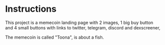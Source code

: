 # Instructions

This project is a memecoin landing page with 2 images, 1 big buy button and 4 small buttons with links
to twitter, telegram, discord and dexscreener, 

The memecoin is called "Toona", is about a fish.